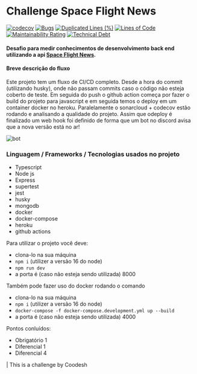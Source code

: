 # Challenge Space Flight News

[![codecov](https://codecov.io/gh/LeoAntunesBrombilla/challenge/branch/main/graph/badge.svg?token=3NSCM4OGJG)](https://codecov.io/gh/LeoAntunesBrombilla/challenge)
[![Bugs](https://sonarcloud.io/api/project_badges/measure?project=LeoAntunesBrombilla_challenge&metric=bugs)](https://sonarcloud.io/summary/new_code?id=LeoAntunesBrombilla_challenge)
[![Duplicated Lines (%)](https://sonarcloud.io/api/project_badges/measure?project=LeoAntunesBrombilla_challenge&metric=duplicated_lines_density)](https://sonarcloud.io/summary/new_code?id=LeoAntunesBrombilla_challenge)
[![Lines of Code](https://sonarcloud.io/api/project_badges/measure?project=LeoAntunesBrombilla_challenge&metric=ncloc)](https://sonarcloud.io/summary/new_code?id=LeoAntunesBrombilla_challenge)
[![Maintainability Rating](https://sonarcloud.io/api/project_badges/measure?project=LeoAntunesBrombilla_challenge&metric=sqale_rating)](https://sonarcloud.io/summary/new_code?id=LeoAntunesBrombilla_challenge)
[![Technical Debt](https://sonarcloud.io/api/project_badges/measure?project=LeoAntunesBrombilla_challenge&metric=sqale_index)](https://sonarcloud.io/summary/new_code?id=LeoAntunesBrombilla_challenge)


#### Desafio para medir conhecimentos de desenvolvimento back end utilizando a api [Space Flight News](https://api.spaceflightnewsapi.net/v3/documentation). 

#### Breve descrição do fluxo

Este projeto tem um fluxo de CI/CD completo. Desde a hora do commit (utilizando husky), onde não passam commits caso o código não esteja coberto de teste. Em seguida do push o github action começa por fazer o build do projeto para javascript e em seguida temos o deploy em um container docker no heroku. Paralelamente o sonarcloud + codecov estão rodando e analisando a qualidade do projeto. Assim que odeploy é finalizado um web hook foi definido de forma que um bot no discord avisa que a nova versão está no ar!

![bot](https://user-images.githubusercontent.com/76003107/150691328-c48e509a-44fb-4aa4-8c47-de20fc6bed3b.png)

### Linguagem / Frameworks / Tecnologias usados no projeto

- Typescript
- Node js
- Express 
- supertest
- jest
- husky
- mongodb
- docker
- docker-compose
- heroku
- github actions

Para utilizar o projeto você deve:

- clona-lo na sua máquina
- `npm i` (utilizer  a versão 16 do node)
- `npm run dev`
- a porta é (caso não esteja sendo utilizada) 8000

Também pode fazer uso do docker rodando o comando

- clona-lo na sua máquina
- `npm i` (utilizer  a versão 16 do node)
- `docker-compose -f docker-compose.development.yml up --build`
- a porta é (caso não esteja sendo utilizada) 4000

Pontos conluídos: 

* Obrigatório 1
* Diferencial 1
* Diferencial 4


| This is a challenge by Coodesh
